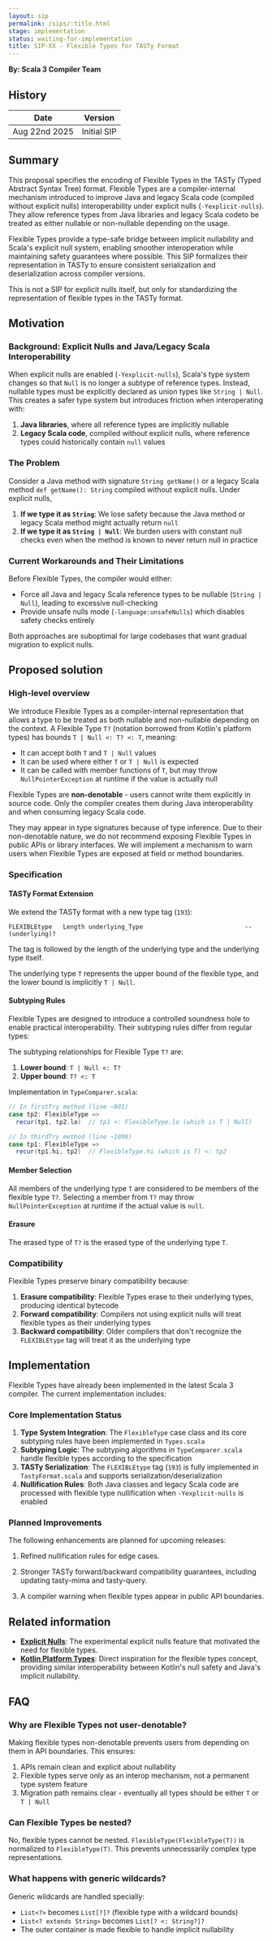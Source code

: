 ```yaml
---
layout: sip
permalink: /sips/:title.html
stage: implementation
status: waiting-for-implementation
title: SIP-XX - Flexible Types for TASTy Format
---
```


**By: Scala 3 Compiler Team**

## History

| Date          | Version       |
|---------------|---------------|
| Aug 22nd 2025 | Initial SIP   |

## Summary

This proposal specifies the encoding of Flexible Types in the TASTy (Typed Abstract Syntax Tree) format. Flexible Types are a compiler-internal mechanism introduced to improve Java and legacy Scala code (compiled without explicit nulls) interoperability under explicit nulls (`-Yexplicit-nulls`). They allow reference types from Java libraries and legacy Scala codeto be treated as either nullable or non-nullable depending on the usage.

Flexible Types provide a type-safe bridge between implicit nullability and Scala's explicit null system, enabling smoother interoperation while maintaining safety guarantees where possible. This SIP formalizes their representation in TASTy to ensure consistent serialization and deserialization across compiler versions.

This is not a SIP for explicit nulls itself, but only for standardizing the representation of flexible types in the TASTy format.

## Motivation

### Background: Explicit Nulls and Java/Legacy Scala Interoperability

When explicit nulls are enabled (`-Yexplicit-nulls`), Scala's type system changes so that `Null` is no longer a subtype of reference types. Instead, nullable types must be explicitly declared as union types like `String | Null`. This creates a safer type system but introduces friction when interoperating with:

1. **Java libraries**, where all reference types are implicitly nullable
2. **Legacy Scala code**, compiled without explicit nulls, where reference types could historically contain `null` values

### The Problem

Consider a Java method with signature `String getName()` or a legacy Scala method `def getName(): String` compiled without explicit nulls. Under explicit nulls,

1. **If we type it as `String`**: We lose safety because the Java method or legacy Scala method might actually return `null`
2. **If we type it as `String | Null`**: We burden users with constant null checks even when the method is known to never return null in practice

### Current Workarounds and Their Limitations

Before Flexible Types, the compiler would either:
- Force all Java and legacy Scala reference types to be nullable (`String | Null`), leading to excessive null-checking
- Provide unsafe nulls mode (`-language:unsafeNulls`) which disables safety checks entirely

Both approaches are suboptimal for large codebases that want gradual migration to explicit nulls.

## Proposed solution

### High-level overview

We introduce Flexible Types as a compiler-internal representation that allows a type to be treated as both nullable and non-nullable depending on the context. A Flexible Type `T?` (notation borrowed from Kotlin's platform types) has bounds `T | Null <: T? <: T`, meaning:

- It can accept both `T` and `T | Null` values
- It can be used where either `T` or `T | Null` is expected
- It can be called with member functions of `T`, but may throw `NullPointerException` at runtime if the value is actually null

Flexible Types are **non-denotable** - users cannot write them explicitly in source code. Only the compiler creates them during Java interoperability and when consuming legacy Scala code.

They may appear in type signatures because of type inference.
Due to their non-denotable nature, we do not recommend exposing Flexible Types in public APIs or library interfaces.
We will implement a mechanism to warn users when Flexible Types are exposed at field or method boundaries.

### Specification

#### TASTy Format Extension

We extend the TASTy format with a new type tag (`193`):

```
FLEXIBLEtype   Length underlying_Type                            -- (underlying)?
```

The tag is followed by the length of the underlying type and the underlying type itself.

The underlying type `T` represents the upper bound of the flexible type, and the lower bound is implicitly `T | Null`.

#### Subtyping Rules

Flexible Types are designed to introduce a controlled soundness hole to enable practical interoperability. Their subtyping rules differ from regular types:

The subtyping relationships for Flexible Type `T?` are:

1. **Lower bound**: `T | Null <: T?`
2. **Upper bound**: `T? <: T`

Implementation in `TypeComparer.scala`:

```scala
// In firstTry method (line ~901)
case tp2: FlexibleType =>
  recur(tp1, tp2.lo)  // tp1 <: FlexibleType.lo (which is T | Null)

// In thirdTry method (line ~1098)
case tp1: FlexibleType =>
  recur(tp1.hi, tp2)  // FlexibleType.hi (which is T) <: tp2
```

#### Member Selection

All members of the underlying type `T` are considered to be members of the flexible type `T?`.
Selecting a member from `T?` may throw `NullPointerException` at runtime if the actual value is `null`.

#### Erasure

The erased type of `T?` is the erased type of the underlying type `T`.

### Compatibility

Flexible Types preserve binary compatibility because:

1. **Erasure compatibility**: Flexible Types erase to their underlying types, producing identical bytecode
2. **Forward compatibility**: Compilers not using explicit nulls will treat flexible types as their underlying types
3. **Backward compatibility**: Older compilers that don't recognize the `FLEXIBLEtype` tag will treat it as the underlying type

## Implementation

Flexible Types have already been implemented in the latest Scala 3 compiler. The current implementation includes:

### Core Implementation Status

1. **Type System Integration**: The `FlexibleType` case class and its core subtyping rules have been implemented in `Types.scala`
2. **Subtyping Logic**: The subtyping algorithms in `TypeComparer.scala` handle flexible types according to the specification
3. **TASTy Serialization**: The `FLEXIBLEtype` tag (`193`) is fully implemented in `TastyFormat.scala` and supports serialization/deserialization
4. **Nullification Rules**: Both Java classes and legacy Scala code are processed with flexible type nullification when `-Yexplicit-nulls` is enabled

### Planned Improvements

The following enhancements are planned for upcoming releases:

1. Refined nullification rules for edge cases.

2. Stronger TASTy forward/backward compatibility guarantees, including updating tasty-mima and tasty-query.

3. A compiler warning when flexible types appear in public API boundaries.

## Related information

- [**Explicit Nulls**](https://docs.scala-lang.org/scala3/reference/experimental/explicit-nulls.html): The experimental explicit nulls feature that motivated the need for flexible types.
- [**Kotlin Platform Types**](https://kotlinlang.org/docs/java-interop.html#null-safety-and-platform-types): Direct inspiration for the flexible types concept, providing similar interoperability between Kotlin's null safety and Java's implicit nullability.

## FAQ

### Why are Flexible Types not user-denotable?

Making flexible types non-denotable prevents users from depending on them in API boundaries. This ensures:

1. APIs remain clean and explicit about nullability
2. Flexible types serve only as an interop mechanism, not a permanent type system feature
3. Migration path remains clear - eventually all types should be either `T` or `T | Null`

### Can Flexible Types be nested?

No, flexible types cannot be nested. `FlexibleType(FlexibleType(T))` is normalized to `FlexibleType(T)`.
This prevents unnecessarily complex type representations.

### What happens with generic wildcards?

Generic wildcards are handled specially:
- `List<?>` becomes `List[?]?` (flexible type with a wildcard bounds)
- `List<? extends String>` becomes `List[? <: String?]?`
- The outer container is made flexible to handle implicit nullability
